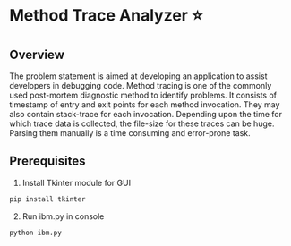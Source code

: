 # Method Trace Analyzer :star:

## Overview
The problem statement is aimed at developing an application to assist developers in debugging code. Method tracing is one of the commonly used post-mortem diagnostic method to identify problems. It consists of timestamp of entry and exit points for each method invocation. They may also contain stack-trace for each invocation. Depending upon the time for which trace data is collected, the file-size for these traces can be huge. Parsing them manually is a time consuming and error-prone task.

## Prerequisites
1. Install Tkinter module for GUI
```python
pip install tkinter
```
2. Run ibm.py in console
```python
python ibm.py
```
